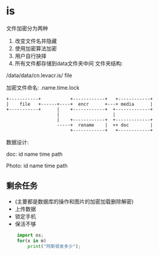 # is

文件加密分为两种
1. 改变文件名并隐藏
2. 使用加密算法加密
3. 用户自行抉择
4. 所有文件都存储到data文件夹中间
文件夹结构:

/data/data/cn.levacr.is/ file  
 
 加密文件命名:
 .name.time.lock

    +-----------+           +------------+   +------------+
    |    file   +------+----+  encr      +---+ media      |
    +-----------+      |    +------------+  +-------------+
                       |                    |
                       |    +------------+  +-------------+
                       -----+  rename    |  ++ doc        |
                            +------------+   +------------+

数据设计:

doc:
    id name time path 

Photo:
    id name time path
    
## 剩余任务 
- (主要都是数据库的操作和图片的加密加载删除解密)
- 上传数据
- 锁定手机
- 保活不够
``` python
    import os;
    for(x in m)
        print("阿斯顿发多少");
```